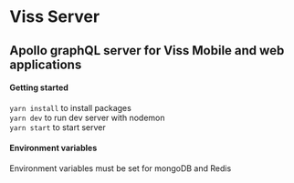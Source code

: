 # Viss Server

## Apollo graphQL server for Viss Mobile and web applications

#### Getting started

`yarn install` to install packages  
`yarn dev` to run dev server with nodemon  
`yarn start` to start server  

#### Environment variables

Environment variables must be set for mongoDB and Redis